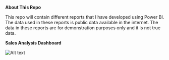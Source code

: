 **About This Repo**

This repo will contain different reports that I have developed using Power BI. The data used in these reports is public data available in the internet. The data in these reports are for demonstration purposes only and it is not true data.

**Sales Analysis Dashboard**

![Alt text](https://github.com/Abushaam/PowerBI/blob/main/Sales_Analysis/Report_Snapshot.JPG?raw=true "Sales Analysis")
